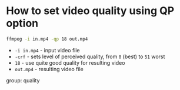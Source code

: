 # How to set video quality using QP option

```bash
ffmpeg -i in.mp4 -qp 18 out.mp4
```

- `-i in.mp4` - input video file
- `-crf` - sets level of perceived quality, from `0` (best) to `51` worst
- `18` - use quite good quality for resulting video
- `out.mp4` - resulting video file

group: quality


